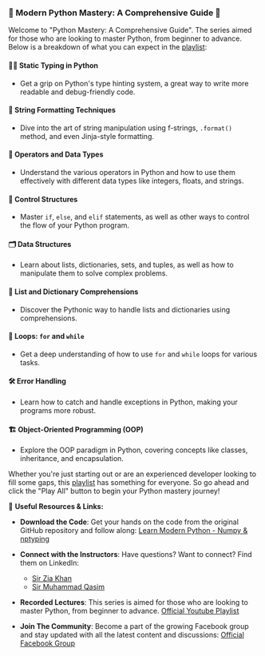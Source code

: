 ### 🐍 Modern Python Mastery: A Comprehensive Guide 🐍

Welcome to "Python Mastery: A Comprehensive Guide". The series aimed for those who are looking to master Python, from beginner to advance. Below is a breakdown of what you can expect in the [playlist](https://www.youtube.com/playlist?list=PL0vKVrkG4hWrEujmnC7v2mSiaXMV_Tfu0):

#### 👩‍💻 Static Typing in Python
- Get a grip on Python's type hinting system, a great way to write more readable and debug-friendly code.

#### 🧵 String Formatting Techniques
- Dive into the art of string manipulation using f-strings, `.format()` method, and even Jinja-style formatting.

#### 🧮 Operators and Data Types
- Understand the various operators in Python and how to use them effectively with different data types like integers, floats, and strings.

#### 🚦 Control Structures
- Master `if`, `else`, and `elif` statements, as well as other ways to control the flow of your Python program.

#### 🗂 Data Structures
- Learn about lists, dictionaries, sets, and tuples, as well as how to manipulate them to solve complex problems.

#### 🎯 List and Dictionary Comprehensions
- Discover the Pythonic way to handle lists and dictionaries using comprehensions.

#### 🔄 Loops: `for` and `while`
- Get a deep understanding of how to use `for` and `while` loops for various tasks.

#### 🛠 Error Handling
- Learn how to catch and handle exceptions in Python, making your programs more robust.

#### 🏗 Object-Oriented Programming (OOP)
- Explore the OOP paradigm in Python, covering concepts like classes, inheritance, and encapsulation.

Whether you're just starting out or are an experienced developer looking to fill some gaps, this [playlist](https://www.youtube.com/playlist?list=PL0vKVrkG4hWrEujmnC7v2mSiaXMV_Tfu0) has something for everyone. So go ahead and click the "Play All" button to begin your Python mastery journey!

🔗 **Useful Resources & Links:**

- **Download the Code**: Get your hands on the code from the original GitHub repository and follow along:
  [Learn Modern Python - Numpy & nptyping](https://github.com/panaverse/learn-modern-python/)

- **Connect with the Instructors**: Have questions? Want to connect? Find them on LinkedIn:
  - [Sir Zia Khan](https://www.linkedin.com/in/ziaukhan/)
  - [Sir Muhammad Qasim](https://www.linkedin.com/in/sirqasim/)

- **Recorded Lectures**: This series is aimed for those who are looking to master Python, from beginner to advance.
  [Official Youtube Playlist](https://www.youtube.com/playlist?list=PL0vKVrkG4hWrEujmnC7v2mSiaXMV_Tfu0)

- **Join The Community**: Become a part of the growing Facebook group and stay updated with all the latest content and discussions:
  [Official Facebook Group](https://web.facebook.com/groups/20785724012)